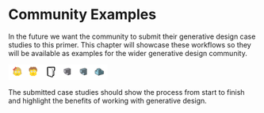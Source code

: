 # Community Examples

In the future we want the community to submit their generative design case studies to this primer. This chapter will showcase these workflows so they will be available as examples for the wider generative design community.

<img src="../assets/sample/comunity.png" style="width:200px;"/>

The submitted case studies should show the process from start to finish and highlight the benefits of working with generative design.
